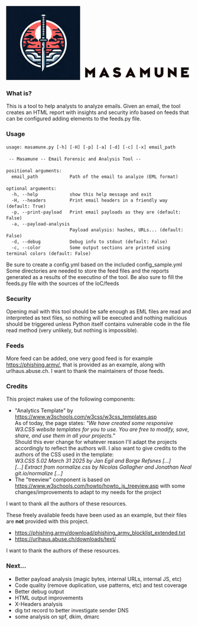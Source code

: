 <img src="https://github.com/abyss93/masamune/blob/master/logo/Masamune_logo.jpg?raw=true" style="width:200px;heigth:200px;">
<img src="https://github.com/abyss93/masamune/blob/master/logo/Masamune_name.jpg?raw=true" style="width:300px;heigth:40px;">
<h3>What is?</h3>
This is a tool to help analysts to analyze emails.
Given an email, the tool creates an HTML report with insights and security info based on feeds that can be configured adding elements to the feeds.py file.

<h3>Usage</h3>

```
usage: masamune.py [-h] [-H] [-p] [-a] [-d] [-c] [-x] email_path

 -- Masamune -- Email Forensic and Analysis Tool --

positional arguments:
  email_path            Path of the email to analyze (EML format)

optional arguments:
  -h, --help            show this help message and exit
  -H, --headers         Print email headers in a friendly way (default: True)
  -p, --print-payload   Print email payloads as they are (default: False)
  -a, --payload-analysis
                        Payload analysis: hashes, URLs... (default: False)
  -d, --debug           Debug info to stdout (default: False)
  -c, --color           Some output sections are printed using terminal colors (default: False)
```

Be sure to create a config.yml based on the included config_sample.yml
Some directories are needed to store the feed files and the reports generated as a results of the executino of the tool.
Be also sure to fill the feeds.py file with the sources of the IoC/feeds

<h3>Security</h3>

Opening mail with this tool should be safe enough as EML files are read and interpreted as text files, so nothing will be executed and nothing malicious should be triggered unless Python itself contains vulnerable code in the file read method (very unlikely, but nothing is impossible).

<h3>Feeds</h3>

More feed can be added, one very good feed is for example https://phishing.army/, that is provided as an example, along with urlhaus.abuse.ch.
I want to thank the maintainers of those feeds.

<h3>Credits</h3>

This project makes use of the following components:
- "Analytics Template" by https://www.w3schools.com/w3css/w3css_templates.asp<br>
As of today, the page states:
<i>"We have created some responsive W3.CSS website templates for you to use.
You are free to modify, save, share, and use them in all your projects."</i><br>
Should this ever change for whatever reason I'll adapt the projects accordingly to reflect the authors will.
I also want to give credits to the authors of the CSS used in the template:<br>
<i>W3.CSS 5.02 March 31 2025 by Jan Egil and Borge Refsnes [...]<br>
[...] Extract from normalize.css by Nicolas Gallagher and Jonathan Neal git.io/normalize [...]</i>
- The "treeview" component is based on https://www.w3schools.com/howto/howto_js_treeview.asp with some changes/improvements to adapt to my needs for the project

I want to thank all the authors of these resources.

These freely available feeds have been used as an example, but their files are <b>not</b> provided with this project.
- https://phishing.army/download/phishing_army_blocklist_extended.txt
- https://urlhaus.abuse.ch/downloads/text/

I want to thank the authors of these resources.

<h3>Next...</h3>

<ul>
<li>Better payload analysis (magic bytes, internal URLs, internal JS, etc)</li>
<li>Code quality (remove duplication, use patterns, etc) and test coverage</li>
<li>Better debug output</li>
<li>HTML output improvements</li>
<li>X-Headers analysis</li>
<li>dig txt record to better investigate sender DNS</li>
<li>some analysis on spf, dkim, dmarc</li>
</ul>

